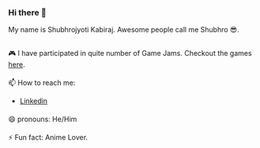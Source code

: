 ### Hi there 👋

My name is Shubhrojyoti Kabiraj. Awesome people call me Shubhro 😎. 
##
🎮 I have participated in quite number of Game Jams. Checkout the games [here](https://shubhrok.itch.io/).
####
📫 How to reach me:
- [Linkedin](https://www.linkedin.com/in/shubhrojyoti-kabiraj-4333161a0/)
####
😄 pronouns: He/Him
####
⚡ Fun fact: Anime Lover. 
